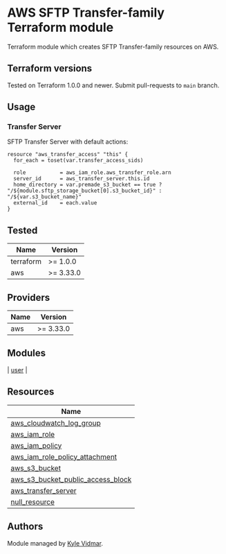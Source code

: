 # AWS SFTP Transfer-family Terraform module

Terraform module which creates SFTP Transfer-family resources on AWS.

## Terraform versions

Tested on Terraform 1.0.0 and newer. Submit pull-requests to `main` branch.

## Usage

### Transfer Server

SFTP Transfer Server with default actions:

```hcl
resource "aws_transfer_access" "this" {
  for_each = toset(var.transfer_access_sids)

  role           = aws_iam_role.aws_transfer_role.arn
  server_id      = aws_transfer_server.this.id
  home_directory = var.premade_s3_bucket == true ? "/${module.sftp_storage_bucket[0].s3_bucket_id}" : "/${var.s3_bucket_name}"
  external_id    = each.value
}
```

## Tested

| Name | Version |
|------|---------|
| terraform | >= 1.0.0 |
| aws | >= 3.33.0 |

## Providers

| Name | Version |
|------|---------|
| aws | >= 3.33.0 |

## Modules

| [user](https://github.com/FlexShopper/terraform-aws-transfer) |

## Resources

| Name |
|------|
| [aws_cloudwatch_log_group](https://registry.terraform.io/providers/hashicorp/aws/latest/docs/resources/cloudwatch_log_group) |
| [aws_iam_role](https://registry.terraform.io/providers/hashicorp/aws/latest/docs/resources/iam_role) |
| [aws_iam_policy](https://registry.terraform.io/providers/hashicorp/aws/latest/docs/resources/iam_policy) |
| [aws_iam_role_policy_attachment](https://registry.terraform.io/providers/hashicorp/aws/latest/docs/resources/iam_role_policy_attachment) |
| [aws_s3_bucket](https://registry.terraform.io/providers/hashicorp/aws/latest/docs/resources/s3_bucket) |
| [aws_s3_bucket_public_access_block](https://registry.terraform.io/providers/hashicorp/aws/latest/docs/resources/s3_bucket_public_access_block) |
| [aws_transfer_server](https://registry.terraform.io/providers/hashicorp/aws/latest/docs/resources/transfer_server) |
| [null_resource](https://registry.terraform.io/providers/hashicorp/null/latest/docs/resources/resource) |


## Authors

Module managed by [Kyle Vidmar](https://github.com/kyvidmar).


